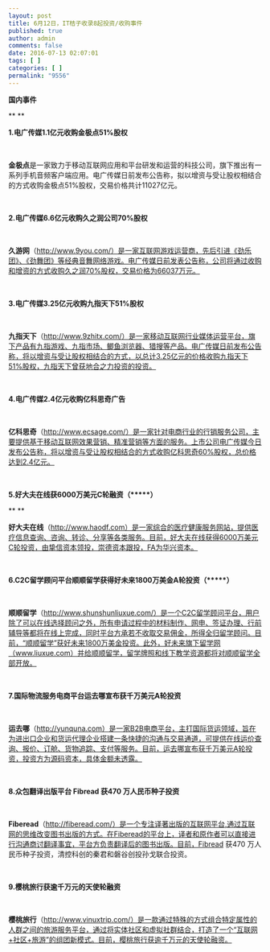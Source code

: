 ```yaml
---
layout: post
title: 6月12日，IT桔子收录8起投资/收购事件
published: true
author: admin
comments: false
date: 2016-07-13 02:07:01
tags: [ ]
categories: [ ]
permalink: "9556"
---
```

**国内事件**

** **

**1.电广传媒1.1亿元收购金极点51%股权**

&nbsp;

**金极点**是一家致力于移动互联网应用和平台研发和运营的科技公司，旗下推出有一系列手机音频客户端应用。电广传媒日前发布公告称，拟以增资与受让股权相结合的方式收购金极点51%股权，交易价格共计11027亿元。

&nbsp;

**2.电广传媒6.6亿元收购久之润公司70%股权**

&nbsp;

**久游网**（http://www.9you.com/）是一家互联网游戏运营商，先后引进《劲乐团》、《劲舞团》等经典音舞网络游戏。电广传媒日前发表公告称，公司将通过收购和增资的方式收购久之润70%股权，交易价格为66037万元。

&nbsp;

**3.电广传媒3.25亿元收购九指天下51%股权**

&nbsp;

**九指天下**（http://www.9zhitx.com/）是一家移动互联网行业媒体运营平台，旗下产品有九指游戏、九指市场、鲫鱼浏览器、猎搜等产品。电广传媒日前发布公告称，将以增资与受让股权相结合的方式，以总计3.25亿元的价格收购九指天下51%股权，九指天下曾获地合之力投资的投资。

&nbsp;

**4.电广传媒2.4亿元收购亿科思奇广告**

&nbsp;

**亿科思奇**（http://www.ecsage.com/）是一家针对电商行业的行销服务公司，主要提供基于移动互联网效果营销、精准营销等方面的服务。上市公司电广传媒今日发布公告称，将以增资与受让股权相结合的方式收购亿科思奇60%股权，总价格达到2.4亿元。

&nbsp;

**5.好大夫在线获6000万美元C轮融资（\*****）**

** **

**好大夫在线**（http://www.haodf.com）是一家综合的医疗健康服务网站，提供医疗信息查询、咨询、转诊、分享等各类服务。目前，好大夫在线获得6000万美元C轮投资，由挚信资本领投，崇德资本跟投，FA为华兴资本。

&nbsp;

**6.C2C留学顾问平台顺顺留学获得好未来1800万美金A轮投资（\*****）**

&nbsp;

**顺顺留学**（http://www.shunshunliuxue.com/）是一个C2C留学顾问平台，用户除了可以在线选择顾问之外，所有申请过程中的材料制作、网申、签证办理、行前辅导等都将在线上完成，同时平台方承若不收取交易佣金，所得全归留学顾问。目前，“顺顺留学”获好未来1800万美金投资。此外，好未来旗下留学网（www.liuxue.com）并给顺顺留学，留学牌照和线下教学资源都将对顺顺留学全部开放。

&nbsp;

**7.国际物流服务电商平台运去哪宣布获千万美元A轮投资**

&nbsp;

**运去哪**（http://yunquna.com）是一家B2B电商平台，主打国际货运领域，旨在为进出口企业和货运代理企业搭建一条快捷的沟通与交易通道，可提供在线运价查询、报价、订舱、货物追踪、支付等服务。目前，运去哪宣布获千万美元A轮投资，投资方为源码资本，具体金额未透露。

&nbsp;

**8.众包翻译出版平台 Fibread 获470 万人民币种子投资**

&nbsp;

**Fiberead**（http://fiberead.com/）是一个专注译著出版的互联网平台,通过互联网的思维改变图书出版的方式。在Fiberead的平台上，译者和原作者可以直接进行沟通商讨翻译事宜，平台方负责翻译后的图书出版。目前，Fibread 获470 万人民币种子投资，清控科创的秦君和磐谷创投孙戈联合投资。

&nbsp;

**9.樱桃旅行获逾千万元的天使轮融资**

&nbsp;

**樱桃旅行**（http://www.vinuxtrip.com/）是一款通过特殊的方式组合特定属性的人群之间的旅游服务平台，通过将实体社区和虚拟社群结合，打造了一个“互联网+社区+旅游”的组团新模式。目前，樱桃旅行获逾千万元的天使轮融资。